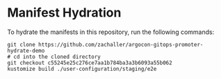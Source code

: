 # Manifest Hydration

To hydrate the manifests in this repository, run the following commands:

```shell
git clone https://github.com/zachaller/argocon-gitops-promoter-hydrate-demo
# cd into the cloned directory
git checkout c55245e25c276ce7aa1b784ba3a3b6093a55b062
kustomize build ./user-configuration/staging/e2e
```
